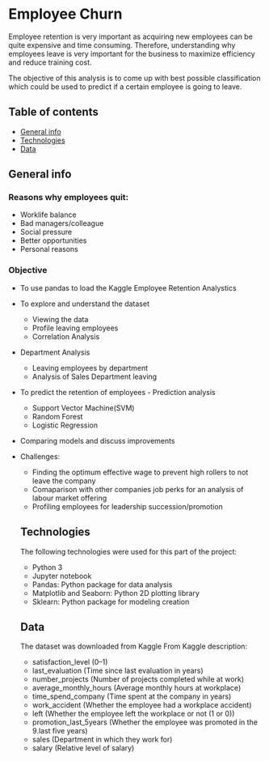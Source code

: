 # Employee Churn

Employee retention is very important as acquiring new employees can be quite expensive and time consuming. Therefore, understanding why employees leave is very important for the business to maximize efficiency and reduce training cost.

The objective of this analysis is to come up with best possible classification which could be used to predict if a certain employee is going to leave.

## Table of contents
* [General info](#general-info)
* [Technologies](#technologies)
* [Data](#data)

## General info
### Reasons why employees quit:
* Worklife balance
* Bad managers/colleague
* Social pressure
* Better opportunities
* Personal reasons

### Objective
* To use pandas to load the Kaggle Employee Retention Analystics
* To explore and understand the dataset 
   * Viewing the data 
   * Profile leaving employees 
   * Correlation Analysis
* Department Analysis 
   * Leaving employees by department 
   * Analysis of Sales Department leaving
* To predict the retention of employees - Prediction analysis 
   * Support Vector Machine(SVM) 
   * Random Forest
   * Logistic Regression
* Comparing models and discuss improvements
* Challenges: 
  * Finding the optimum effective wage to prevent high rollers to not leave the company   
  * Comaparison with other companies job perks for an analysis of labour market offering   
  * Profiling employees for leadership succession/promotion
  
  ## Technologies
  The following technologies were used for this part of the project:
  * Python 3
  * Jupyter notebook
  * Pandas: Python package for data analysis
  * Matplotlib and Seaborn: Python 2D plotting library
  * Sklearn: Python package for modeling creation
  
   ## Data 
   The dataset was downloaded from Kaggle From Kaggle description:
   * satisfaction_level (0–1)
   * last_evaluation (Time since last evaluation in years)
   * number_projects (Number of projects completed while at work)
   * average_monthly_hours (Average monthly hours at workplace)
   * time_spend_company (Time spent at the company in years)
   * work_accident (Whether the employee had a workplace accident)
   * left (Whether the employee left the workplace or not (1 or 0))
   * promotion_last_5years (Whether the employee was promoted in the 9.last five years)
   * sales (Department in which they work for)
   * salary (Relative level of salary)
